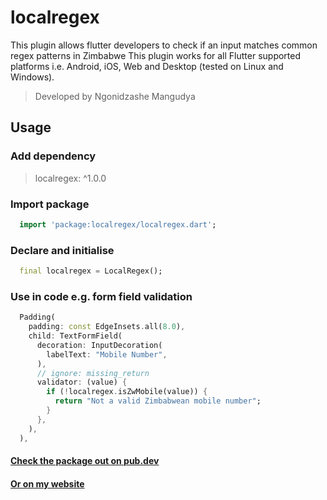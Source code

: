 # localregex

This plugin allows flutter developers to check if an input matches common regex patterns in Zimbabwe
This plugin works for all Flutter supported platforms i.e. Android, iOS, Web and Desktop (tested on Linux and Windows).

> Developed by Ngonidzashe Mangudya

## Usage
### Add dependency
> localregex: ^1.0.0

### Import package
```dart
  import 'package:localregex/localregex.dart';
```
### Declare and initialise
```dart
  final localregex = LocalRegex();
```

### Use in code e.g. form field validation
```dart
  Padding(
    padding: const EdgeInsets.all(8.0),
    child: TextFormField(
      decoration: InputDecoration(
        labelText: "Mobile Number",
      ),
      // ignore: missing_return
      validator: (value) {
        if (!localregex.isZwMobile(value)) {
          return "Not a valid Zimbabwean mobile number";
        }
      },
    ),
  ),
```
#### [Check the package out on pub.dev](https://pub.dev/packages/localregex)
#### [Or on my website](https://iamngoni.co.zw/localregex)
